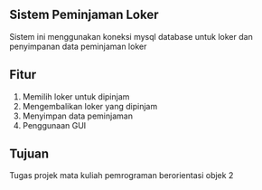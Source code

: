 ## Sistem Peminjaman Loker
Sistem ini menggunakan koneksi mysql database untuk loker dan penyimpanan data peminjaman loker

## Fitur
1. Memilih loker untuk dipinjam
2. Mengembalikan loker yang dipinjam
3. Menyimpan data peminjaman
4. Penggunaan GUI

## Tujuan
Tugas projek mata kuliah pemrograman berorientasi objek 2
